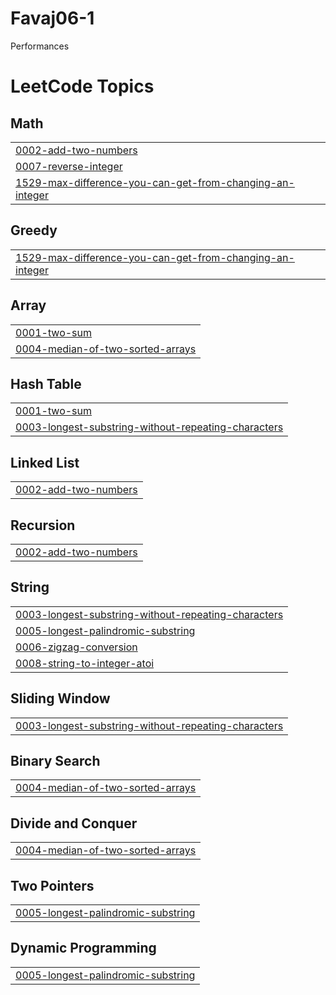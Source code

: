 # Favaj06-1
Performances

<!---LeetCode Topics Start-->
# LeetCode Topics
## Math
|  |
| ------- |
| [0002-add-two-numbers](https://github.com/Favaj06/Favaj06-1/tree/master/0002-add-two-numbers) |
| [0007-reverse-integer](https://github.com/Favaj06/Favaj06-1/tree/master/0007-reverse-integer) |
| [1529-max-difference-you-can-get-from-changing-an-integer](https://github.com/Favaj06/Favaj06-1/tree/master/1529-max-difference-you-can-get-from-changing-an-integer) |
## Greedy
|  |
| ------- |
| [1529-max-difference-you-can-get-from-changing-an-integer](https://github.com/Favaj06/Favaj06-1/tree/master/1529-max-difference-you-can-get-from-changing-an-integer) |
## Array
|  |
| ------- |
| [0001-two-sum](https://github.com/Favaj06/Favaj06-1/tree/master/0001-two-sum) |
| [0004-median-of-two-sorted-arrays](https://github.com/Favaj06/Favaj06-1/tree/master/0004-median-of-two-sorted-arrays) |
## Hash Table
|  |
| ------- |
| [0001-two-sum](https://github.com/Favaj06/Favaj06-1/tree/master/0001-two-sum) |
| [0003-longest-substring-without-repeating-characters](https://github.com/Favaj06/Favaj06-1/tree/master/0003-longest-substring-without-repeating-characters) |
## Linked List
|  |
| ------- |
| [0002-add-two-numbers](https://github.com/Favaj06/Favaj06-1/tree/master/0002-add-two-numbers) |
## Recursion
|  |
| ------- |
| [0002-add-two-numbers](https://github.com/Favaj06/Favaj06-1/tree/master/0002-add-two-numbers) |
## String
|  |
| ------- |
| [0003-longest-substring-without-repeating-characters](https://github.com/Favaj06/Favaj06-1/tree/master/0003-longest-substring-without-repeating-characters) |
| [0005-longest-palindromic-substring](https://github.com/Favaj06/Favaj06-1/tree/master/0005-longest-palindromic-substring) |
| [0006-zigzag-conversion](https://github.com/Favaj06/Favaj06-1/tree/master/0006-zigzag-conversion) |
| [0008-string-to-integer-atoi](https://github.com/Favaj06/Favaj06-1/tree/master/0008-string-to-integer-atoi) |
## Sliding Window
|  |
| ------- |
| [0003-longest-substring-without-repeating-characters](https://github.com/Favaj06/Favaj06-1/tree/master/0003-longest-substring-without-repeating-characters) |
## Binary Search
|  |
| ------- |
| [0004-median-of-two-sorted-arrays](https://github.com/Favaj06/Favaj06-1/tree/master/0004-median-of-two-sorted-arrays) |
## Divide and Conquer
|  |
| ------- |
| [0004-median-of-two-sorted-arrays](https://github.com/Favaj06/Favaj06-1/tree/master/0004-median-of-two-sorted-arrays) |
## Two Pointers
|  |
| ------- |
| [0005-longest-palindromic-substring](https://github.com/Favaj06/Favaj06-1/tree/master/0005-longest-palindromic-substring) |
## Dynamic Programming
|  |
| ------- |
| [0005-longest-palindromic-substring](https://github.com/Favaj06/Favaj06-1/tree/master/0005-longest-palindromic-substring) |
<!---LeetCode Topics End-->